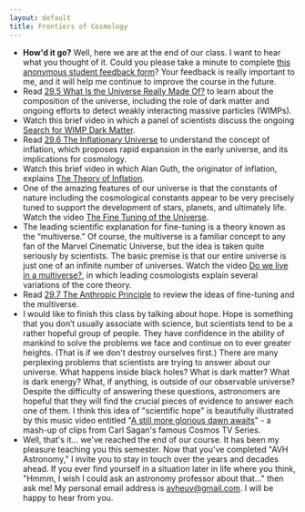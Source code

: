 ```yaml
---
layout: default
title: Frontiers of Cosmology
---
```


- **How'd it go?** Well, here we are at the end of our class. I want to hear what you thought of it. Could you please take a minute to complete [this anonymous student feedback form](https://forms.gle/NWp6EZwzVEkLCvGx8)? Your feedback is really important to me, and it will help me continue to improve the course in the future.
- Read [29.5 What Is the Universe Really Made Of?](https://openstax.org/books/astronomy-2e/pages/29-5-what-is-the-universe-really-made-of) to learn about the composition of the universe, including the role of dark matter and ongoing efforts to detect weakly interacting massive particles (WIMPs).
- Watch this brief video in which a panel of scientists discuss the ongoing [Search for WIMP Dark Matter](https://youtu.be/Ka-xxz6nMxU?si=oa1LKIBZbsOC96wr). 
- Read [29.6 The Inflationary Universe](https://openstax.org/books/astronomy-2e/pages/29-6-the-inflationary-universe) to understand the concept of inflation, which proposes rapid expansion in the early universe, and its implications for cosmology.
- Watch this brief video in which Alan Guth, the originator of inflation, explains [The Theory of Inflation](https://youtu.be/rEXDgpttmyc?si=KJiwpUSUAF0yuqk1).
- One of the amazing features of our universe is that the constants of nature including the cosmological constants appear to be very precisely tuned to support the development of stars, planets, and ultimately life. Watch the video [The Fine Tuning of the Universe](https://www.youtube.com/watch?v=Rhbls0VQKPw).
- The leading scientific explanation for fine-tuning is a theory known as the “multiverse.” Of course, the multiverse is a familiar concept to any fan of the Marvel Cinematic Universe, but the idea is taken quite seriously by scientists. The basic premise is that our entire universe is just one of an infinite number of universes. Watch the video [Do we live in a multiverse?](https://youtu.be/-_OLc2P_CnE?si=dQbD5j81f1m8TNuA), in which leading cosmologists explain several variations of the core theory.
- Read [29.7 The Anthropic Principle](https://openstax.org/books/astronomy-2e/pages/29-7-the-anthropic-principle) to review the ideas of fine-tuning and the multiverse.
- I would like to finish this class by talking about hope. Hope is something that you don’t usually associate with science, but scientists tend to be a rather hopeful group of people. They have confidence in the ability of mankind to solve the problems we face and continue on to ever greater heights. (That is if we don't destroy ourselves first.) There are many perplexing problems that scientists are trying to answer about our universe. What happens inside black holes? What is dark matter? What is dark energy? What, if anything, is outside of our observable universe? Despite the difficulty of answering these questions, astronomers are hopeful that they will find the crucial pieces of evidence to answer each one of them. I think this idea of "scientific hope" is beautifully illustrated by this music video entitled "[A still more glorious dawn awaits](https://youtu.be/zSgiXGELjbc)" - a mash-up of clips from Carl Sagan's famous Cosmos TV Series.
- Well, that's it... we've reached the end of our course. It has been my pleasure teaching you this semester. Now that you've completed "AVH Astronomy," I invite you to stay in touch over the years and decades ahead. If you ever find yourself in a situation later in life where you think, "Hmmm, I wish I could ask an astronomy professor about that..." then ask me! My personal email address is avheuv@gmail.com. I will be happy to hear from you. 
